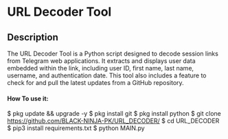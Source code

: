 # URL Decoder Tool

## Description
The URL Decoder Tool is a Python script designed to decode session links from Telegram web applications. It extracts and displays user data embedded within the link, including user ID, first name, last name, username, and authentication date. This tool also includes a feature to check for and pull the latest updates from a GitHub repository.

#### How To use it:

$ pkg update && upgrade -y
$ pkg install git
$ pkg install python 
$ git clone https://github.com/BLACK-NINJA-PK/URL_DECODER/
$ cd URL_DECODER 
$ pip3 install requirements.txt 
$ python MAIN.py


